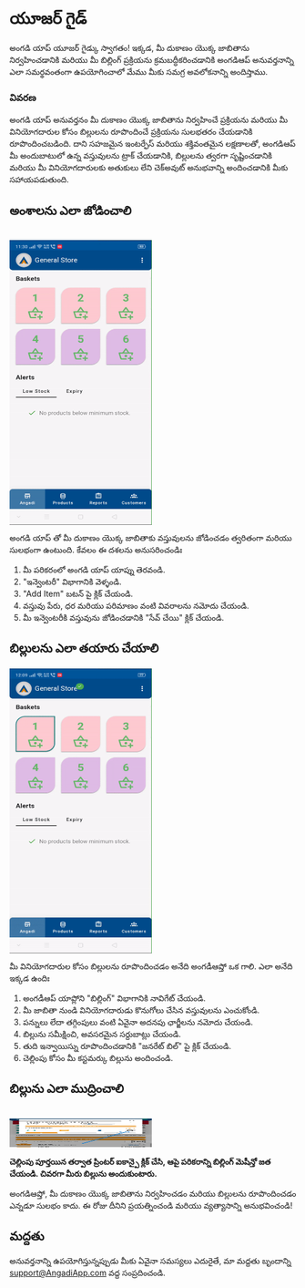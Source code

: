 # యూజర్ గైడ్

అంగడి యాప్ యూజర్ గైడ్కు స్వాగతం! ఇక్కడ, మీ దుకాణం యొక్క జాబితాను నిర్వహించడానికి మరియు మీ బిల్లింగ్ ప్రక్రియను క్రమబద్ధీకరించడానికి అంగడిఆప్ అనువర్తనాన్ని ఎలా సమర్థవంతంగా ఉపయోగించాలో మేము మీకు సమగ్ర అవలోకనాన్ని అందిస్తాము.

### వివరణ

అంగడి యాప్ అనువర్తనం మీ దుకాణం యొక్క జాబితాను నిర్వహించే ప్రక్రియను మరియు మీ వినియోగదారుల కోసం బిల్లులను రూపొందించే ప్రక్రియను సులభతరం చేయడానికి రూపొందించబడింది. దాని సహజమైన ఇంటర్ఫేస్ మరియు శక్తివంతమైన లక్షణాలతో, అంగడిఆప్ మీ అందుబాటులో ఉన్న వస్తువులను ట్రాక్ చేయడానికి, బిల్లులను త్వరగా సృష్టించడానికి మరియు మీ వినియోగదారులకు అతుకులు లేని చెక్అవుట్ అనుభవాన్ని అందించడానికి మీకు సహాయపడుతుంది.

## అంశాలను ఎలా జోడించాలి
<br>

<div style="width: 250px; height: 500px; overflow: hidden;">
  <img src="\.vitepress\assets\add_item.gif" alt="Add Items" style="width: 100%; height: 100%;">
</div>

అంగడి యాప్ తో మీ దుకాణం యొక్క జాబితాకు వస్తువులను జోడించడం త్వరితంగా మరియు సులభంగా ఉంటుంది. కేవలం ఈ దశలను అనుసరించండిః

1. మీ పరికరంలో అంగడి యాప్ యాప్ను తెరవండి.
2. "ఇన్వెంటరీ" విభాగానికి వెళ్ళండి.
3. "Add Item" బటన్ పై క్లిక్ చేయండి.
4. వస్తువు పేరు, ధర మరియు పరిమాణం వంటి వివరాలను నమోదు చేయండి.
5. మీ ఇన్వెంటరీకి వస్తువును జోడించడానికి "సేవ్ చేయి" క్లిక్ చేయండి.

## బిల్లులను ఎలా తయారు చేయాలి <br>

<div style="width: 250px; height: 500px; overflow: hidden;">
  <img src="\.vitepress\assets\make_bill.gif" alt="Generate Bills" style="width: 100%; height: 100%;">
</div>


మీ వినియోగదారుల కోసం బిల్లులను రూపొందించడం అనేది అంగడీఆప్తో ఒక గాలి. ఎలా అనేది ఇక్కడ ఉందిః

1. అంగడీఆప్ యాప్లోని "బిల్లింగ్" విభాగానికి నావిగేట్ చేయండి.
2. మీ జాబితా నుండి వినియోగదారుడు కొనుగోలు చేసిన వస్తువులను ఎంచుకోండి.
3. పన్నులు లేదా తగ్గింపులు వంటి ఏవైనా అదనపు ఛార్జీలను నమోదు చేయండి.
4. బిల్లును సమీక్షించి, అవసరమైన సర్దుబాట్లు చేయండి.
5. తుది ఇన్వాయిస్ను రూపొందించడానికి "జనరేట్ బిల్" పై క్లిక్ చేయండి.
6. చెల్లింపు కోసం మీ కస్టమర్కు బిల్లును అందించండి.


## బిల్లును ఎలా ముద్రించాలి 
<br>


<img src="\.vitepress\assets\7.jpeg" width="250" height="50">

**చెల్లింపు పూర్తయిన తర్వాత ప్రింటర్ ఐకాన్పై క్లిక్ చేసి, ఆపై పరికరాన్ని బిల్లింగ్ మెషీన్తో జత చేయండి. చివరగా మీరు బిల్లును అందుకుంటారు.**



అంగడిఆప్తో, మీ దుకాణం యొక్క జాబితాను నిర్వహించడం మరియు బిల్లులను రూపొందించడం ఎన్నడూ సులభం కాదు. ఈ రోజు దీనిని ప్రయత్నించండి మరియు వ్యత్యాసాన్ని అనుభవించండి!

## మద్దతు

అనువర్తనాన్ని ఉపయోగిస్తున్నప్పుడు మీకు ఏవైనా సమస్యలు ఎదురైతే, మా మద్దతు బృందాన్ని support@AngadiApp.com వద్ద సంప్రదించండి.